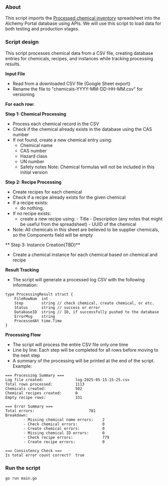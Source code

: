 ### About

This script imports the [Processed chemical inventory](https://docs.google.com/spreadsheets/d/1kicRikcw6DeY8L0TqNl8FAI3x7T6mW7mTNaMyLkt6zM/edit?gid=390417706#gid=390417706) spreadsheet into the Alchemy Portal database using APIs. We will use this script to load data for both testing and production stages.

### Script design

This script processes chemical data from a CSV file, creating database entries for chemicals, recipes, and instances while tracking processing results.

**Input File**

- Read from a downloaded CSV file (Google Sheet export)
- Rename the file to "chemicals-YYYY-MM-DD-HH-MM.csv" for versioning

**For each row:**

**Step 1: Chemical Processing**

- Process each chemical record in the CSV
- Check if the chemical already exists in the database using the CAS number
- If not found, create a new chemical entry using:
  - Chemical name
  - CAS number
  - Hazard class
  - UN number
  - Safety notes
    Note: Chemical formulas will not be included in this initial version

**Step 2: Recipe Processing**

- Create recipes for each chemical
- Check if a recipe already exists for the given chemical
- If a recipe exists:
  - do nothing.
- If no recipe exists:
  - create a new recipe using: - Title - Description (any notes that might be useful from the spreadsheet) - UUID of the chemical
- Note: All chemicals in this sheet are believed to be supplier chemicals, so the Components field will be empty

** Step 3: Instance Creation(TBD)**

- Create a chemical instance for each chemical based on chemical and recipe

**Result Tracking**

- The script will generate a processed log CSV with the following information:

```
type ProcessingResult struct {
	FileRowNum  int
	Step        string // check chemical, create chemical, or etc.
	Status      string // success or error
	DatabaseID  string // ID, if successfully pushed to the database
	ErrorMsg    string
	ProcessedAt time.Time
}
```

**Processing Flow**

- The script will process the entire CSV file only one time
- Line by line: Each step will be completed for all rows before moving to the next step
- A summary of the processing will be printed at the end of the script. Example:

```
=== Processing Summary ===
Log file created:              log-2025-05-15-15-25.csv
Total rows processed:          1113
Chemicals created:             502
Chemical recipes created:      0
Empty recipe rows:             331

=== Error Summary ===
Total errors:                        781
Breakdown:
        - Missing chemical name errors:    2
        - Check chemical errors:           0
        - Create chemical errors:          0
        - Missing chemical ID errors:      0
        - Check recipe errors:             779
        - Create recipe errors:            0

=== Consistency Check ===
Is total error count correct?  true
```

### Run the script

`go run main.go`
